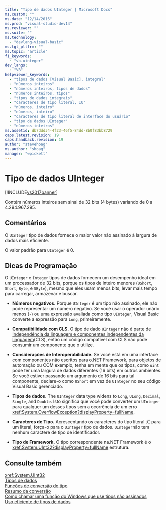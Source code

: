 ```yaml
---
title: "Tipo de dados UInteger | Microsoft Docs"
ms.custom: ""
ms.date: "12/14/2016"
ms.prod: "visual-studio-dev14"
ms.reviewer: ""
ms.suite: ""
ms.technology: 
  - "devlang-visual-basic"
ms.tgt_pltfrm: ""
ms.topic: "article"
f1_keywords: 
  - "vb.uinteger"
dev_langs: 
  - "VB"
helpviewer_keywords: 
  - "tipos de dados [Visual Basic], integral"
  - "números inteiros"
  - "números inteiros, tipos de dados"
  - "números inteiros, tipos"
  - "tipos de dados integrais"
  - "caracteres de tipo literal, IU"
  - "números, inteiro"
  - "números, inteiro"
  - "caracteres de tipo literal de interface do usuário"
  - "tipo de dados UInteger"
  - "números inteiros"
ms.assetid: db7ddd34-4f23-46f5-84dd-8b0f83bb8729
caps.latest.revision: 19
caps.handback.revision: 19
author: "stevehoag"
ms.author: "shoag"
manager: "wpickett"
---
```

# Tipo de dados UInteger
[!INCLUDE[vs2017banner](../../../csharp/includes/vs2017banner.md)]

Contém números inteiros sem sinal de 32 bits \(4 bytes\) variando de 0 a 4.294.967.295.  
  
## Comentários  
 O `UInteger` tipo de dados fornece o maior valor não assinado à largura de dados mais eficiente.  
  
 O valor padrão para `UInteger` é 0.  
  
## Dicas de Programação  
 O `UInteger` e `Integer` tipos de dados fornecem um desempenho ideal em um processador de 32 bits, porque os tipos de inteiro menores \(`UShort`, `Short`, `Byte`, e `SByte`\), mesmo que eles usam menos bits, levar mais tempo para carregar, armazenar e buscar.  
  
-   **Números negativos.** Porque `UInteger` é um tipo não assinado, ele não pode representar um número negativo.  Se você usar o operador unário menos \(`-`\) ou uma expressão avaliada como tipo `UInteger`, Visual Basic converte a expressão para  `Long`, primeiramente.  
  
-   **Compatibilidade com CLS.** O tipo de dado `UInteger` não é parte de [Independência da linguagem e componentes independentes da linguagem](../Topic/Language%20Independence%20and%20Language-Independent%20Components.md)\(CLS\), então um código compatível com CLS não pode consumir um componente que o utilize.  
  
-   **Considerações de Interoperabilidade.** Se você está em uma interface com componentes não escritos para o.NET Framework, para objetos de automação ou COM exemplo, tenha em mente que os tipos, como `uint` pode ter uma largura de dados diferentes \(16 bits\) em outros ambientes.  Se você estiver passando um argumento de 16 bits para tal componente, declare\-o como `UShort` em vez de `UInteger` no seu código Visual Basic gerenciado.  
  
-   **Tipos de dados.** The `UInteger` data type widens to `Long`, `ULong`, `Decimal`, `Single`, and `Double`.  Isto significa que você pode converter um `UInteger` para qualquer um desses tipos sem a ocorrência de um erro <xref:System.OverflowException?displayProperty=fullName>.  
  
-   **Caracteres de Tipo.** Acrescentando os caracteres do tipo literal `UI` para um literal, força\-o para o `UInteger` tipo de dados.  `UInteger`não tem nenhum caractere de tipo de identificador.  
  
-   **Tipo de Framework.** O tipo correspondente na.NET Framework é o <xref:System.UInt32?displayProperty=fullName> estrutura.  
  
## Consulte também  
 <xref:System.UInt32>   
 [Tipos de dados](../../../visual-basic/language-reference/data-types/data-type-summary.md)   
 [Funções de conversão do tipo](../../../visual-basic/language-reference/functions/type-conversion-functions.md)   
 [Resumo da conversão](../../../visual-basic/language-reference/keywords/conversion-summary.md)   
 [Como chamar uma função do Windows que use tipos não assinados](../../../visual-basic/programming-guide/com-interop/how-to-call-a-windows-function-that-takes-unsigned-types.md)   
 [Uso eficiente de tipos de dados](../../../visual-basic/programming-guide/language-features/data-types/efficient-use-of-data-types.md)